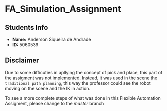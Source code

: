 # FA_Simulation_Assignment

## Students Info

- **Name:** Anderson Siqueira de Andrade
- **ID:** 5060539

## Disclaimer

Due to some difficuties in apllying the concept of pick and place, this part of the assigment was not implemented.
Instead, it was used in the scene the `traditional path planning`, this way the professor could see the robot moving on the scene and the IK in action.

To see a more complete steps of what was done in this Flexible Automation Assigment, please change to the *master* branch
